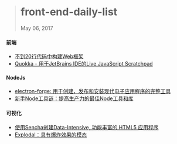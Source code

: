 
> # front-end-daily-list
> May 06, 2017

#### 前端
* [不到20行代码中构建Web框架](http://t.cn/RXejsHj)
* [Quokka - 用于JetBrains IDE的Live JavaScript Scratchpad](http://t.cn/RX3Se2y)

#### NodeJs
* [electron-forge: 用于创建，发布和安装现代电子应用程序的完整工具](http://t.cn/RX1c4zB)
* [新手Node工具链：提高生产力的最佳Node工具和库](http://t.cn/RX1cMsN)

#### 可视化
* [使用Sencha创建Data-Intensive, 功能丰富的 HTML5 应用程序](http://t.cn/RXedNnS)
* [Explodal：具有爆炸效果的模态](http://t.cn/RXegFmJ)
